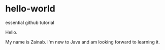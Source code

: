 # hello-world
essential github tutorial

Hello.

My name is Zainab. I'm new to Java and am looking forward to learning it.
